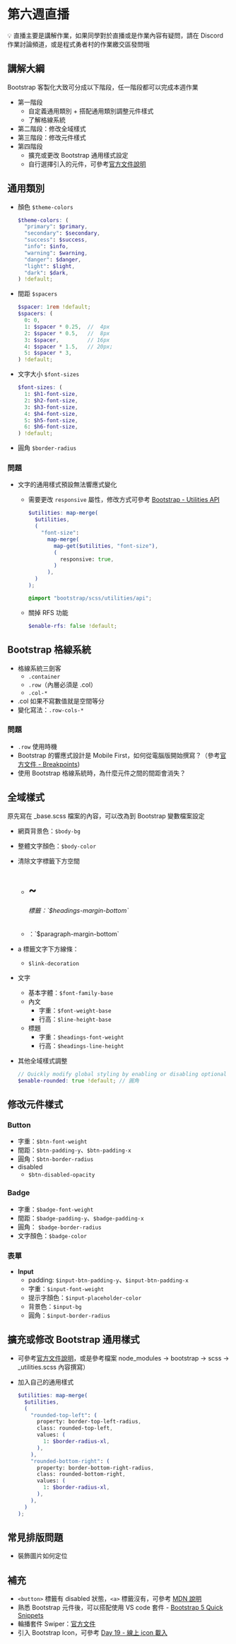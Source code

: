 # 第六週直播

<aside>
💡 直播主要是講解作業，如果同學對於直播或是作業內容有疑問，請在 Discord 作業討論頻道，或是程式勇者村的作業繳交區發問哦

</aside>

## 講解大綱

Bootstrap 客製化大致可分成以下階段，任一階段都可以完成本週作業

- 第一階段
    - 自定義通用類別 + 搭配通用類別調整元件樣式
    - 了解格線系統
- 第二階段：修改全域樣式
- 第三階段：修改元件樣式
- 第四階段
    - 擴充或更改 Bootstrap 通用樣式設定
    - 自行選擇引入的元件，可參考[官方文件說明](https://getbootstrap.com/docs/5.3/customize/sass/#importing)

## 通用類別

- 顏色 `$theme-colors`
    
    ```scss
    $theme-colors: (
      "primary": $primary,
      "secondary": $secondary,
      "success": $success,
      "info": $info,
      "warning": $warning,
      "danger": $danger,
      "light": $light,
      "dark": $dark,
    ) !default;
    ```
    
- 間距 `$spacers`
    
    ```scss
    $spacer: 1rem !default;
    $spacers: (
      0: 0,
      1: $spacer * 0.25,  //  4px
      2: $spacer * 0.5,   //  8px
      3: $spacer,         // 16px
      4: $spacer * 1.5,   // 20px;
      5: $spacer * 3,
    ) !default;
    ```
    
- 文字大小 `$font-sizes`
    
    ```scss
    $font-sizes: (
      1: $h1-font-size,
      2: $h2-font-size,
      3: $h3-font-size,
      4: $h4-font-size,
      5: $h5-font-size,
      6: $h6-font-size,
    ) !default;
    ```
    
- 圓角 `$border-radius`

### 問題

- 文字的通用樣式預設無法響應式變化
    - 需要更改 `responsive` 屬性，修改方式可參考 [Bootstrap - Utilities API](https://getbootstrap.com/docs/5.2/utilities/api/)
        
        ```scss
        $utilities: map-merge(
          $utilities,
          (
            "font-size":
              map-merge(
                map-get($utilities, "font-size"),
                (
                  responsive: true,
                )
              ),
          )
        );
        
        @import "bootstrap/scss/utilities/api";
        ```
        
    - 關掉 RFS 功能
        
        ```scss
        $enable-rfs: false !default;
        ```
        

## Bootstrap 格線系統

- 格線系統三劍客
    - `.container`
    - `.row`（內層必須是 .col）
    - `.col-*`
- .col 如果不寫數值就是空間等分
- 變化寫法：`.row-cols-*`

### 問題

- `.row` 使用時機
- Bootstrap 的響應式設計是 Mobile First，如何從電腦版開始撰寫？（參考[官方文件 - Breakpoints](https://getbootstrap.com/docs/5.3/layout/breakpoints/))
- 使用 Bootstrap 格線系統時，為什麼元件之間的間距會消失？

## 全域樣式

原先寫在 _base.scss 檔案的內容，可以改為到 Bootstrap 變數檔案設定

- 網頁背景色：`$body-bg`
- 整體文字顏色：`$body-color`
- 清除文字標籤下方空間
    - <h1>~<h6> 標籤：`$headings-margin-bottom`
    - <p>：`$paragraph-margin-bottom`
- a 標籤文字下方線條：
    - `$link-decoration`
- 文字
    - 基本字體：`$font-family-base`
    - 內文
        - 字重：`$font-weight-base`
        - 行高：`$line-height-base`
    - 標題
        - 字重：`$headings-font-weight`
        - 行高：`$headings-line-height`
- 其他全域樣式調整
    
    ```scss
    // Quickly modify global styling by enabling or disabling optional features.
    $enable-rounded: true !default; // 圓角
    ```
    

## 修改元件樣式

### Button

- 字重：`$btn-font-weight`
- 間距：`$btn-padding-y`、`$btn-padding-x`
- 圓角：`$btn-border-radius`
- disabled
    - `$btn-disabled-opacity`

### Badge

- 字重：`$badge-font-weight`
- 間距：`$badge-padding-y`、`$badge-padding-x`
- 圓角： `$badge-border-radius`
- 文字顏色：`$badge-color`

### 表單

- **Input**
    - padding: `$input-btn-padding-y`、`$input-btn-padding-x`
    - 字重：`$input-font-weight`
    - 提示字顏色：`$input-placeholder-color`
    - 背景色：`$input-bg`
    - 圓角：`$input-border-radius`

## 擴充或修改 Bootstrap 通用樣式

- 可參考[官方文件說明](https://getbootstrap.com/docs/5.3/utilities/api/)，或是參考檔案 node_modules → bootstrap → scss → _utilities.scss 內容撰寫）
- 加入自己的通用樣式
    
    ```scss
    $utilities: map-merge(
      $utilities,
      (
        "rounded-top-left": (
          property: border-top-left-radius,
          class: rounded-top-left,
          values: (
            1: $border-radius-xl,
          ),
        ),
        "rounded-bottom-right": (
          property: border-bottom-right-radius,
          class: rounded-bottom-right,
          values: (
            1: $border-radius-xl,
          ),
        ),
      )
    );
    ```
    

## 常見排版問題

- 裝飾圖片如何定位

## 補充

- `<button>` 標籤有 disabled 狀態，`<a>` 標籤沒有，可參考 [MDN 說明](https://developer.mozilla.org/zh-CN/docs/Web/HTML/Attributes/disabled)
- 熟悉 Bootstrap 元件後，可以搭配使用 VS code 套件 - [Bootstrap 5 Quick Snippets](https://marketplace.visualstudio.com/items?itemName=AnbuselvanRocky.bootstrap5-vscode)
- 輪播套件 Swiper：[官方文件](https://swiperjs.com/get-started#use-swiper-from-cdn)
- 引入 Bootstrap Icon，可參考 [Day 19 - 線上 icon 載入](https://hackmd.io/tvt7YYkHRsi-_-Zbd8wHeA)